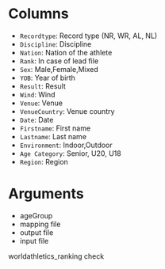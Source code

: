 # Columns

- `Recordtype`: Record type (NR, WR, AL, NL)
- `Discipline`: Discipline
- `Nation`: Nation of the athlete
- `Rank`: In case of lead file
- `Sex`: Male,Female,Mixed
- `YOB`: Year of birth
- `Result`: Result
- `Wind`: Wind
- `Venue`: Venue
- `VenueCountry`: Venue country
- `Date`: Date
- `Firstname`: First name
- `Lastname`: Last name
- `Environment`: Indoor,Outdoor
- `Age Category`: Senior, U20, U18
- `Region`: Region

# Arguments

- ageGroup
- mapping file
- output file
- input file

worldathletics_ranking check

